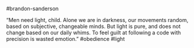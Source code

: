 #brandon-sanderson 

“Men need light, child. Alone we are in darkness, our movements random, based on subjective, changeable minds. But light is pure, and does not change based on our daily whims. To feel guilt at following a code with precision is wasted emotion.”
#obedience #light 